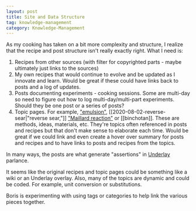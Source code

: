 ```yaml
---
layout: post
title: Site and Data Structure
tag: knowledge-management
category: Knowledge-Management
---
```

As my cooking has taken on a bit more complexity and structure, I realize that the recipe and post structure isn't really exactly right. What I need is:

1. Recipes from other sources (with filter for copyrighted parts - maybe ultimately just links to the sources)
2. My own recipes that would continue to evolve and be updated as I innovate and learn. Would be great if these could have links back to posts and a log of updates.
3. Posts documenting experiments - cooking sessions. Some are multi-day so need to figure out how to log multi-day/multi-part experiments. Should they be one post or a series of posts?
4. Topic pages. For example, ["emulsion"](https://en.wikipedia.org/wiki/Emulsion), [[2020-08-02-reverse-sear|"reverse sear,"]] ["Maillard reaction"](https://en.wikipedia.org/wiki/Maillard_reaction) or [[binchotan]]. These are methods, ideas, materials, etc. They're topics often referenced in posts and recipes but that don't make sense to elaborate each time. Would be great if we could link and even create a hover over summary for posts and recipes and to have links to posts and recipes from the topics.

In many ways, the posts are what generate "assertions" in [Underlay](https://www.underlay.org/) parlance.

It seems like the original recipes and topic pages could be something like a wiki or an Underlay overlay. Also, many of the topics are dynamic and could be coded. For example, unit conversion or substitutions.

Boris is experimenting with using tags or categories to help link the various pieces together.
